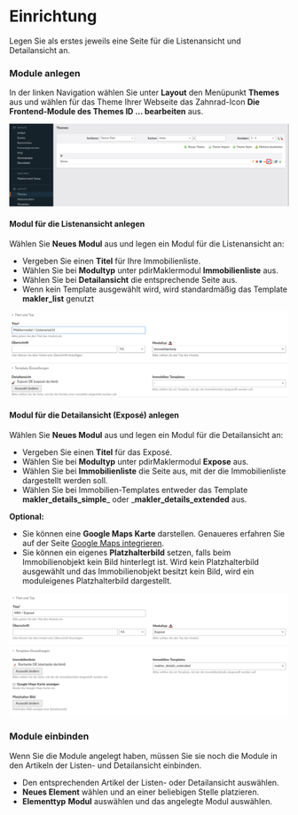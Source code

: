 # Einrichtung

Legen Sie als erstes jeweils eine Seite für die Listenansicht und Detailansicht an.

### Module anlegen

In der linken Navigation wählen Sie unter **Layout** den Menüpunkt **Themes** aus und wählen für das Theme Ihrer Webseite das Zahnrad-Icon **Die Frontend-Module des Themes ID … bearbeiten** aus.

  
![](/img/einrichtung/contao4_themes_module_auswahl.png)

#### Modul für die Listenansicht anlegen

Wählen Sie **Neues Modul** aus und legen ein Modul für die Listenansicht an:

* Vergeben Sie einen **Titel** für Ihre Immobilienliste.
* Wählen Sie bei **Modultyp** unter pdirMaklermodul **Immobilienliste** aus.
* Wählen Sie bei **Detailansicht** die entsprechende Seite aus.
* Wenn kein Template ausgewählt wird, wird standardmäßig das Template **makler\_list** genutzt

![](/img/einrichtung/contao4_modul_listenansicht_anlegen.png)

#### Modul für die Detailansicht \(Exposé\) anlegen

Wählen Sie **Neues Modul** aus und legen ein Modul für die Detailansicht an:

* Vergeben Sie einen **Titel** für das Exposé.
* Wählen Sie bei **Modultyp** unter pdirMaklermodul **Expose** aus.
* Wählen Sie bei **Immobilienliste** die Seite aus, mit der die Immobilienliste dargestellt werden soll.
* Wählen Sie bei Immobilien-Templates entweder das Template **makler\_details\_simple**_ oder _**makler\_details\_extended** aus.

**Optional:**

* Sie können eine **Google Maps Karte** darstellen. Genaueres erfahren Sie auf der Seite [Google Maps integrieren](/google_maps_integrieren.md).
* Sie können ein eigenes **Platzhalterbild** setzen, falls beim Immobilienobjekt kein Bild hinterlegt ist. Wird kein Platzhalterbild ausgewählt und das Immobilienobjekt besitzt kein Bild, wird ein moduleigenes Platzhalterbild dargestellt.

![](/img/einrichtung/contao4_modul_detailansicht_anlegen.png)

### Module einbinden

Wenn Sie die Module angelegt haben, müssen Sie sie noch die Module in den Artikeln der Listen- und Detailansicht einbinden.

* Den entsprechenden Artikel der Listen- oder Detailansicht auswählen.
* **Neues Element** wählen und an einer beliebigen Stelle platzieren.
* **Elementtyp** **Modul** auswählen und das angelegte Modul auswählen.



